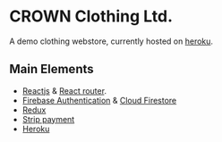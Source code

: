 # CROWN Clothing Ltd.

A demo clothing webstore, currently hosted on [heroku](https://crown-03c9.herokuapp.com/).

## Main Elements

- [Reactjs](https://reactjs.org/) & [React router](https://reactrouter.com/).
- [Firebase Authentication](https://firebase.google.com/docs/auth) & [Cloud Firestore](https://firebase.google.com/docs/firestore)
- [Redux](https://redux.js.org/)
- [Strip payment](https://stripe.com/docs)
- [Heroku](https://devcenter.heroku.com/)
